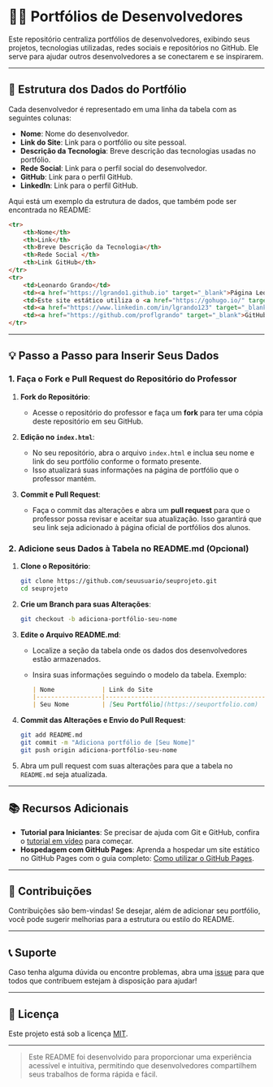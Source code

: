 
# 🧑‍💻 Portfólios de Desenvolvedores

Este repositório centraliza portfólios de desenvolvedores, exibindo seus projetos, tecnologias utilizadas, redes sociais e repositórios no GitHub. Ele serve para ajudar outros desenvolvedores a se conectarem e se inspirarem.

---

## 📄 Estrutura dos Dados do Portfólio

Cada desenvolvedor é representado em uma linha da tabela com as seguintes colunas:
- **Nome**: Nome do desenvolvedor.
- **Link do Site**: Link para o portfólio ou site pessoal.
- **Descrição da Tecnologia**: Breve descrição das tecnologias usadas no portfólio.
- **Rede Social**: Link para o perfil social do desenvolvedor.
- **GitHub**: Link para o perfil GitHub.
- **LinkedIn**: Link para o perfil GitHub.

Aqui está um exemplo da estrutura de dados, que também pode ser encontrada no README:

```html
<tr>
    <th>Nome</th>
    <th>Link</th>
    <th>Breve Descrição da Tecnologia</th>
    <th>Rede Social </th> 
    <th>Link GitHub</th>
</tr>
<tr>
    <td>Leonardo Grando</td>
    <td><a href="https://lgrando1.github.io" target="_blank">Página Leonardo Grando</a></td>
    <td>Este site estático utiliza o <a href="https://gohugo.io/" target="_blank">Framework Hugo</a> com o <a href="https://hugoblox.com/templates/details/academic-cv/" target="_blank">tema provido pela HugoBlox</a> e está hospedado no GitHub Pages.</td>
    <td><a href="https://www.linkedin.com/in/lgrando123" target="_blank">LinkedIn</a></td>
    <td><a href="https://github.com/proflgrando" target="_blank">GitHub</a></td>
</tr>
```

---

## 💡 Passo a Passo para Inserir Seus Dados

### 1. Faça o Fork e Pull Request do Repositório do Professor

1. **Fork do Repositório**:
   - Acesse o repositório do professor e faça um **fork** para ter uma cópia deste repositório em seu GitHub.

2. **Edição no `index.html`**:
   - No seu repositório, abra o arquivo `index.html` e inclua seu nome e link do seu portfólio conforme o formato presente.
   - Isso atualizará suas informações na página de portfólio que o professor mantém.

3. **Commit e Pull Request**:
   - Faça o commit das alterações e abra um **pull request** para que o professor possa revisar e aceitar sua atualização. Isso garantirá que seu link seja adicionado à página oficial de portfólios dos alunos.

### 2. Adicione seus Dados à Tabela no README.md (Opcional)

1. **Clone o Repositório**:
   ```bash
   git clone https://github.com/seuusuario/seuprojeto.git
   cd seuprojeto
   ```

2. **Crie um Branch para suas Alterações**:
   ```bash
   git checkout -b adiciona-portfólio-seu-nome
   ```

3. **Edite o Arquivo README.md**:
   - Localize a seção da tabela onde os dados dos desenvolvedores estão armazenados.
   - Insira suas informações seguindo o modelo da tabela. Exemplo:

     ```markdown
     | Nome             | Link do Site                                                                            | Descrição da Tecnologia                                                                                                                                                | Rede Social                                         | GitHub                                         |
     |------------------|-----------------------------------------------------------------------------------------|------------------------------------------------------------------------------------------------------------------------------------------------------------------------|-----------------------------------------------------|------------------------------------------------|
     | Seu Nome         | [Seu Portfólio](https://seuportfolio.com)                                               | Breve descrição sobre as tecnologias que você usou para construir seu site ou portfólio.                                         | [LinkedIn](https://www.linkedin.com/in/seu-perfil) | [GitHub](https://github.com/seuperfil)         |
     ```

4. **Commit das Alterações e Envio do Pull Request**:
   ```bash
   git add README.md
   git commit -m "Adiciona portfólio de [Seu Nome]"
   git push origin adiciona-portfólio-seu-nome
   ```

5. Abra um pull request com suas alterações para que a tabela no `README.md` seja atualizada.

---

## 📚 Recursos Adicionais

- **Tutorial para Iniciantes**: Se precisar de ajuda com Git e GitHub, confira o [tutorial em vídeo](https://youtu.be/3xeN0HXTt84?si=2feMUeK1weRPISgv) para começar.
- **Hospedagem com GitHub Pages**: Aprenda a hospedar um site estático no GitHub Pages com o guia completo: [Como utilizar o GitHub Pages](https://lgrando1.github.io/post/ghpages/).

---

## 🤝 Contribuições

Contribuições são bem-vindas! Se desejar, além de adicionar seu portfólio, você pode sugerir melhorias para a estrutura ou estilo do README. 

---

## 📞 Suporte

Caso tenha alguma dúvida ou encontre problemas, abra uma [issue](https://github.com/proflgrando/ProgramacaoWEB-SI-6semestre2024/issues) para que todos que contribuem estejam à disposição para ajudar!

---

## 🔖 Licença

Este projeto está sob a licença [MIT](LICENSE).

---

> Este README foi desenvolvido para proporcionar uma experiência acessível e intuitiva, permitindo que desenvolvedores compartilhem seus trabalhos de forma rápida e fácil.

